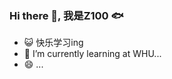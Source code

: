 
<!--
**ZhangZ100/ZhangZ100** is a ✨ _special_ ✨ repository because its `README.md` (this file) appears on your GitHub profile.

Here are some ideas to get you started:

- 🔭 I’m currently working on ...
- 🌱 I’m currently learning ...
- 👯 I’m looking to collaborate on ...
- 🤔 I’m looking for help with ...
- 💬 Ask me about ...
- 📫 How to reach me: ...
- 😄 Pronouns: ...
- ⚡ Fun fact: ...
-->

### Hi there 👋,  我是Z100 🐟

- 😺 快乐学习ing
- 🌱 I’m currently learning at WHU...
- 😄 ...

<!-- ### Languages and Tools: 🔥
- ⚙️ I  use and work:  ![Java](https://img.shields.io/badge/-java-3f4441?style=plastic&logo=java) 
  ![HTML5](https://img.shields.io/badge/-HTML5-E34F26?style=plastic&logo=html5&logoColor=white)
  ![CSS3](https://img.shields.io/badge/-CSS3-1572B6?style=plastic&logo=css3)
  
- 🔭 Learning all about:
![Java](https://img.shields.io/badge/java-%20-green)
![](https://img.shields.io/badge/mysql-%20-yellowgreen)
![](https://img.shields.io/badge/linux-%20-orange) -->

<!-- 
### 汇总 ✨
<img align="" height="137px" src="https://github-readme-stats.vercel.app/api?username=ZhangZ100&hide_title=true&hide_border=true&show_icons=true&include_all_commits=true&line_height=21&bg_color=0,EC6C6C,FFD479,FFFC79,73FA79&theme=graywhite&locale=cn" />

<img align="" height="137px" src="https://github-readme-stats.vercel.app/api/top-langs/?username=ZhangZ100&hide_title=true&hide_border=true&layout=compact&bg_color=0,73FA79,73FDFF,D783FF&theme=graywhite&locale=cn" /> -->

